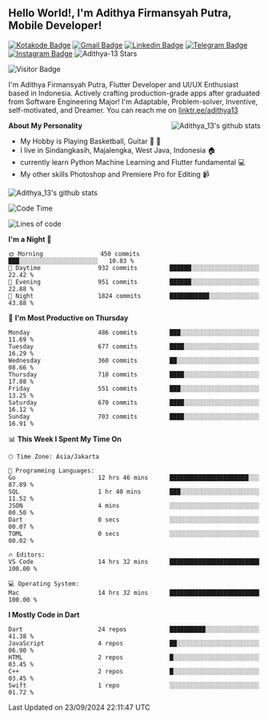 
## Hello World!, I'm Adithya Firmansyah Putra, Mobile Developer!

[![Kotakode Badge](https://img.shields.io/badge/-Kotakode-green?style=plastic&logo=Kotakode&link=https://kotakode.com/users/527/adithya-13)](https://kotakode.com/users/527/adithya-13)
[![Gmail Badge](https://img.shields.io/badge/-Gmail-white?style=plastic&logo=Gmail&link=mailto:aditputrafirmansyah@gmail.com)](mailto:aditputrafirmansyah@gmail.com)
[![Linkedin Badge](https://img.shields.io/badge/-LinkedIn-blue?style=plastic&logo=Linkedin&link=https://www.linkedin.com/in/aditputrafirmansyah/)](https://www.linkedin.com/in/aditputrafirmansyah/) 
[![Telegram Badge](https://img.shields.io/badge/-Telegram-blue?style=plastic&logo=telegram&link=https://t.me/Adithya_13)](https://t.me/Adithya_13) 
[![Instagram Badge](https://img.shields.io/badge/-Instagram-white?style=plastic&logo=instagram&link=https://www.instagram.com/adithya_firmansyahputra/)](https://www.instagram.com/adithya_firmansyahputra/)
![Adithya-13 Stars](https://img.shields.io/github/stars/Adithya-13?affiliations=OWNER&style=social)

![Visitor Badge](https://visitor-badge.laobi.icu/badge?page_id=Adithya-13.Adithya-13)

I'm Adithya Firmansyah Putra, Flutter Developer and UI/UX Enthusiast based in Indonesia. Actively crafting production-grade apps after graduated from Software Engineering Major! I'm Adaptable, Problem-solver, Inventive, self-motivated, and Dreamer. You can reach me on [linktr.ee/adithya13](https://linktr.ee/adithya13)

<img align="right" alt="Adithya_13's github stats" src="https://github-readme-stats.vercel.app/api/top-langs/?username=Adithya-13&theme=radical&show_icons=true&hide_border=true&line_height=24"/>

**About My Personality**

- My Hobby is Playing Basketball, Guitar :basketball: :guitar: 
- I live in Sindangkasih, Majalengka, West Java, Indonesia :house:
- currently learn Python Machine Learning and Flutter fundamental :computer:
- My other skills Photoshop and Premiere Pro for Editing :video_camera:

<img alt="Adithya_13's github stats" src="https://github-readme-stats.vercel.app/api?username=Adithya-13&count_private=true&show_icons=true&hide_border=true&include_all_commits=true&line_height=24&theme=radical"/>

<!--START_SECTION:waka-->
![Code Time](http://img.shields.io/badge/Code%20Time-2%2C387%20hrs%2054%20mins-blue)

![Lines of code](https://img.shields.io/badge/From%20Hello%20World%20I%27ve%20Written-2.3%20million%20lines%20of%20code-blue)

**I'm a Night 🦉** 

```text
🌞 Morning                450 commits         ███░░░░░░░░░░░░░░░░░░░░░░   10.83 % 
🌆 Daytime                932 commits         ██████░░░░░░░░░░░░░░░░░░░   22.42 % 
🌃 Evening                951 commits         ██████░░░░░░░░░░░░░░░░░░░   22.88 % 
🌙 Night                  1824 commits        ███████████░░░░░░░░░░░░░░   43.88 % 
```
📅 **I'm Most Productive on Thursday** 

```text
Monday                   486 commits         ███░░░░░░░░░░░░░░░░░░░░░░   11.69 % 
Tuesday                  677 commits         ████░░░░░░░░░░░░░░░░░░░░░   16.29 % 
Wednesday                360 commits         ██░░░░░░░░░░░░░░░░░░░░░░░   08.66 % 
Thursday                 710 commits         ████░░░░░░░░░░░░░░░░░░░░░   17.08 % 
Friday                   551 commits         ███░░░░░░░░░░░░░░░░░░░░░░   13.25 % 
Saturday                 670 commits         ████░░░░░░░░░░░░░░░░░░░░░   16.12 % 
Sunday                   703 commits         ████░░░░░░░░░░░░░░░░░░░░░   16.91 % 
```


📊 **This Week I Spent My Time On** 

```text
🕑︎ Time Zone: Asia/Jakarta

💬 Programming Languages: 
Go                       12 hrs 46 mins      ██████████████████████░░░   87.89 % 
SQL                      1 hr 40 mins        ███░░░░░░░░░░░░░░░░░░░░░░   11.52 % 
JSON                     4 mins              ░░░░░░░░░░░░░░░░░░░░░░░░░   00.50 % 
Dart                     0 secs              ░░░░░░░░░░░░░░░░░░░░░░░░░   00.07 % 
TOML                     0 secs              ░░░░░░░░░░░░░░░░░░░░░░░░░   00.02 % 

🔥 Editors: 
VS Code                  14 hrs 32 mins      █████████████████████████   100.00 % 

💻 Operating System: 
Mac                      14 hrs 32 mins      █████████████████████████   100.00 % 
```

**I Mostly Code in Dart** 

```text
Dart                     24 repos            ██████████░░░░░░░░░░░░░░░   41.38 % 
JavaScript               4 repos             ██░░░░░░░░░░░░░░░░░░░░░░░   06.90 % 
HTML                     2 repos             █░░░░░░░░░░░░░░░░░░░░░░░░   03.45 % 
C++                      2 repos             █░░░░░░░░░░░░░░░░░░░░░░░░   03.45 % 
Swift                    1 repo              ░░░░░░░░░░░░░░░░░░░░░░░░░   01.72 % 
```




 Last Updated on 23/09/2024 22:11:47 UTC
<!--END_SECTION:waka-->
